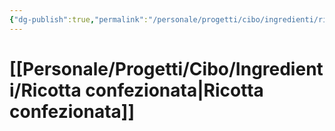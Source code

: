 ```yaml
---
{"dg-publish":true,"permalink":"/personale/progetti/cibo/ingredienti/ricotta-confezionata/"}
---
```


# [[Personale/Progetti/Cibo/Ingredienti/Ricotta confezionata\|Ricotta confezionata]]

